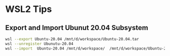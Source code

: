 # WSL2 Tips


## Export and Import Ubunut 20.04 Subsystem

```sh
wsl --export Ubuntu-20.04 /mnt/d/workspace/Ubuntu-20.04.tar
wsl --unregister Ubunutu-20.04
wsl --import  Ubuntu-20.04 /mnt/d/workspace/  /mnt/d/workspace/Ubuntu-20.04.tar
```